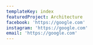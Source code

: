 ```yaml
---
templateKey: index
featuredProject: Architecture
facebook: 'https://google.com'
instagram: 'https://google.com'
email: 'https://google.com'
---
```


